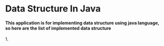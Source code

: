 <h1> Data Structure In Java </h1>
<h4> This application is for implementing data structure using java language, so here are the list of implemented data structure </h4>
1. 